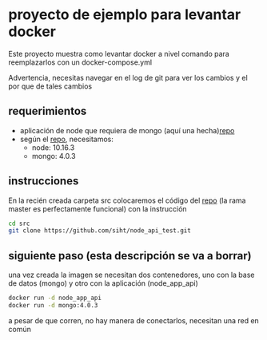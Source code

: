 # proyecto de ejemplo para levantar docker

Este proyecto muestra como levantar docker a nivel comando para reemplazarlos con un docker-compose.yml

Advertencia, necesitas navegar en el log de git para ver los cambios y el por que de tales cambios

## requerimientos

- aplicación de node que requiera de mongo (aquí una hecha)[repo](https://github.com/siht/node_api_test)
- según el [repo](https://github.com/siht/node_api_test), necesitamos:
    - node: 10.16.3
    - mongo: 4.0.3

## instrucciones

En la recién creada carpeta src colocaremos el código del [repo](https://github.com/siht/node_api_test) (la rama master es perfectamente funcional) con la instrucción

```bash
cd src
git clone https://github.com/siht/node_api_test.git
```

## siguiente paso (esta descripción se va a borrar)

una vez creada la imagen se necesitan dos contenedores, uno con la base de datos (mongo) y otro con la aplicación (node_app_api)

```bash
docker run -d node_app_api
docker run -d mongo:4.0.3
```

a pesar de que corren, no hay manera de conectarlos, necesitan una red en común
